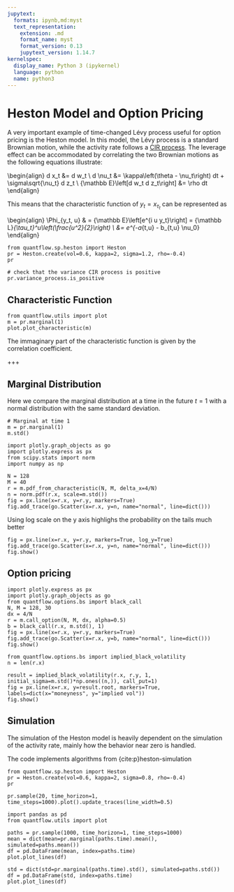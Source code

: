 ```yaml
---
jupytext:
  formats: ipynb,md:myst
  text_representation:
    extension: .md
    format_name: myst
    format_version: 0.13
    jupytext_version: 1.14.7
kernelspec:
  display_name: Python 3 (ipykernel)
  language: python
  name: python3
---
```


# Heston Model and Option Pricing

A very important example of time-changed Lévy process useful for option pricing is the Heston model. In this model, the Lévy process is a standard Brownian motion, while the activity rate follows a [CIR process](./cir.md). The leverage effect can be accommodated by correlating the two Brownian motions as the following equations illustrate:

\begin{align}
    d x_t &= d w_t \\
    d \nu_t &= \kappa\left(\theta - \nu_t\right) dt + \sigma\sqrt{\nu_t} d z_t \\
    {\mathbb E}\left[d w_t d z_t\right] &= \rho dt
\end{align}

This means that the characteristic function of $y_t=x_{\tau_t}$ can be represented as

\begin{align}
    \Phi_{y_t, u} & = {\mathbb E}\left[e^{i u y_t}\right] = {\mathbb L}_{\tau_t}^u\left(\frac{u^2}{2}\right) \\
     &= e^{-a_{t,u} - b_{t,u} \nu_0}
\end{align}

```{code-cell} ipython3
from quantflow.sp.heston import Heston
pr = Heston.create(vol=0.6, kappa=2, sigma=1.2, rho=-0.4)
pr
```

```{code-cell} ipython3
# check that the variance CIR process is positive
pr.variance_process.is_positive
```

## Characteristic Function

```{code-cell} ipython3
from quantflow.utils import plot
m = pr.marginal(1)
plot.plot_characteristic(m)
```

The immaginary part of the characteristic function is given by the correlation coefficient.

+++

## Marginal Distribution

Here we compare the marginal distribution at a time in the future $t=1$ with a normal distribution with the same standard deviation.

```{code-cell} ipython3
# Marginal at time 1
m = pr.marginal(1)
m.std()
```

```{code-cell} ipython3
import plotly.graph_objects as go
import plotly.express as px
from scipy.stats import norm
import numpy as np

N = 128
M = 40
r = m.pdf_from_characteristic(N, M, delta_x=4/N)
n = norm.pdf(r.x, scale=m.std())
fig = px.line(x=r.x, y=r.y, markers=True)
fig.add_trace(go.Scatter(x=r.x, y=n, name="normal", line=dict()))
```

Using log scale on the y axis highlighs the probability on the tails much better

```{code-cell} ipython3
fig = px.line(x=r.x, y=r.y, markers=True, log_y=True)
fig.add_trace(go.Scatter(x=r.x, y=n, name="normal", line=dict()))
fig.show()
```

## Option pricing

```{code-cell} ipython3
import plotly.express as px
import plotly.graph_objects as go
from quantflow.options.bs import black_call
N, M = 128, 30
dx = 4/N
r = m.call_option(N, M, dx, alpha=0.5)
b = black_call(r.x, m.std(), 1)
fig = px.line(x=r.x, y=r.y, markers=True)
fig.add_trace(go.Scatter(x=r.x, y=b, name="normal", line=dict()))
fig.show()
```

```{code-cell} ipython3
from quantflow.options.bs import implied_black_volatility
n = len(r.x)

result = implied_black_volatility(r.x, r.y, 1, initial_sigma=m.std()*np.ones((n,)), call_put=1)
fig = px.line(x=r.x, y=result.root, markers=True, labels=dict(x="moneyness", y="implied vol"))
fig.show()
```

## Simulation

The simulation of the Heston model is heavily dependent on the simulation of the activity rate, mainly how the behavior near zero is handled.

The code implements algorithms from {cite:p}heston-simulation

```{code-cell} ipython3
from quantflow.sp.heston import Heston
pr = Heston.create(vol=0.6, kappa=2, sigma=0.8, rho=-0.4)
pr
```

```{code-cell} ipython3
pr.sample(20, time_horizon=1, time_steps=1000).plot().update_traces(line_width=0.5)
```

```{code-cell} ipython3
import pandas as pd
from quantflow.utils import plot

paths = pr.sample(1000, time_horizon=1, time_steps=1000)
mean = dict(mean=pr.marginal(paths.time).mean(), simulated=paths.mean())
df = pd.DataFrame(mean, index=paths.time)
plot.plot_lines(df)
```

```{code-cell} ipython3
std = dict(std=pr.marginal(paths.time).std(), simulated=paths.std())
df = pd.DataFrame(std, index=paths.time)
plot.plot_lines(df)
```

```{code-cell} ipython3

```
